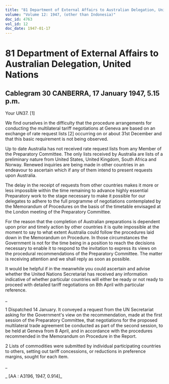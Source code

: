```yaml
---
title: "81 Department of External Affairs to Australian Delegation, United Nations"
volume: "Volume 12: 1947, (other than Indonesia)"
doc_id: 4763
vol_id: 12
doc_date: 1947-01-17
---
```


# 81 Department of External Affairs to Australian Delegation, United Nations

## Cablegram 30 CANBERRA, 17 January 1947, 5.15 p.m.

Your UN37. [1]

We find ourselves in the difficulty that the procedure arrangements for conducting the multilateral tariff negotiations at Geneva are based on an exchange of rate request lists [2] occurring on or about 31st December and that this basic requirement is not being observed.

Up to date Australia has not received rate request lists from any Member of the Preparatory Committee. The only lists received by Australia are lists of a preliminary nature from United States, United Kingdom, South Africa and Norway. Renewed inquiries are being made in other countries in an endeavour to ascertain which if any of them intend to present requests upon Australia.

The delay in the receipt of requests from other countries makes it more or less impossible within the time remaining to advance highly essential Preparatory work to the stage necessary to make it possible for our delegates to adhere to the full programme of negotiations contemplated by the Memorandum of Procedures on the basis of the timetable envisaged at the London meeting of the Preparatory Committee.

For the reason that the completion of Australian preparations is dependent upon prior and timely action by other countries it is quite impossible at the moment to say to what extent Australia could follow the procedures laid down in the Memorandum on Procedure. In those circumstances the Government is not for the time being in a position to reach the decisions necessary to enable it to respond to the invitation to express its views on the procedural recommendations of the Preparatory Committee. The matter is receiving attention and we shall reply as soon as possible.

It would be helpful if in the meanwhile you could ascertain and advise whether the United Nations Secretariat has received any information indicative of whether particular countries will either be ready or not ready to proceed with detailed tariff negotiations on 8th April with particular reference.

_

1 Dispatched 14 January. It conveyed a request from the UN Secretariat asking for the Government's view on the recommendation, made at the first session of the Preparatory Committee, that negotiations for the proposed multilateral trade agreement be conducted as part of the second session, to be held at Geneva from 8 April, and in accordance with the procedures recommended in the Memorandum on Procedure in the Report.

2 Lists of commodities were submitted by individual participating countries to others, setting out tariff concessions, or reductions in preference margins, sought for each item.

_

_ [AA : A3196, 1947, 0.914]_
